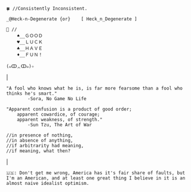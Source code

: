 	🍀 //Consistently Inconsistent.

 	_@Heck-n-Degenerate	{or}	[ Heck_n_Degenerate ]
	
	🧭 // 
		♠️__ＧＯＯＤ
		♥️__ＬＵＣＫ
		♣️__ＨＡＶＥ
		♦️__ＦＵＮ！
		
	(๑ↀᆺↀ๑)✧

|

	"A fool who knows what he is, is far more fearsome than a fool who thinks he's smart."
			-Sora, No Game No Life
		
	"Apparent confusion is a product of good order;
		apparent cowardice, of courage;
		apparent weakness, of strength."
			-Sun Tzu, The Art of War
			
	//in presence of nothing,
	//in absence of anything,
	//if arbitrarity had meaning,
	//if meaning, what then?

|

	🇺🇸: Don't get me wrong, America has it's fair share of faults, but I'm an American, and at least one great thing I believe in it is an almost naive idealist optimism.

<!---
Heck-n-Degenerate/Heck-n-Degenerate is a ✨ special ✨ repository because its `README.md` (this file) appears on your GitHub profile.
You can click the Preview link to take a look at your changes.
--->

